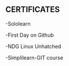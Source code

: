 ## **CERTIFICATES**

-Sololearn

-First Day on Github

-NDG Linux Unhatched

-Simplilearn-GIT course
